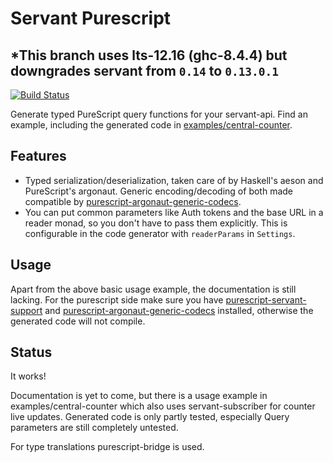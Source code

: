 Servant Purescript
==================

## ***This branch uses lts-12.16 (ghc-8.4.4) but downgrades servant from `0.14` to `0.13.0.1`**

[![Build Status](https://travis-ci.org/eskimor/servant-purescript.svg?branch=master)](https://travis-ci.org/eskimor/servant-purescript)

Generate typed PureScript query functions for your servant-api. Find an example, including
the generated code in [examples/central-counter](https://github.com/eskimor/servant-purescript/tree/master/examples/central-counter).

## Features

 - Typed serialization/deserialization, taken care of by Haskell's aeson and PureScript's argonaut.
   Generic encoding/decoding of both made compatible by 
   [purescript-argonaut-generic-codecs](https://github.com/eskimor/purescript-argonaut-generic-codecs/blob/purescript-argonaut-generic-codec/src/Data/Argonaut/Generic/Aeson.purs).
 - You can put common parameters like Auth tokens and the base URL in a reader monad, so you don't
   have to pass them explicitly. This is configurable in the code generator with `readerParams` in `Settings`.
   
## Usage

Apart from the above basic usage example, the documentation is still lacking. For
the purescript side make sure you have
[purescript-servant-support](https://github.com/eskimor/purescript-servant-support)
and
[purescript-argonaut-generic-codecs](https://github.com/eskimor/purescript-argonaut-generic-codecs)
installed, otherwise the generated code will not compile.

## Status

It works!

Documentation is yet to come, but there is a usage example in
examples/central-counter which also uses servant-subscriber for counter
live updates. Generated code is only partly tested, especially Query parameters
are still completely untested.

For type translations purescript-bridge is used.
